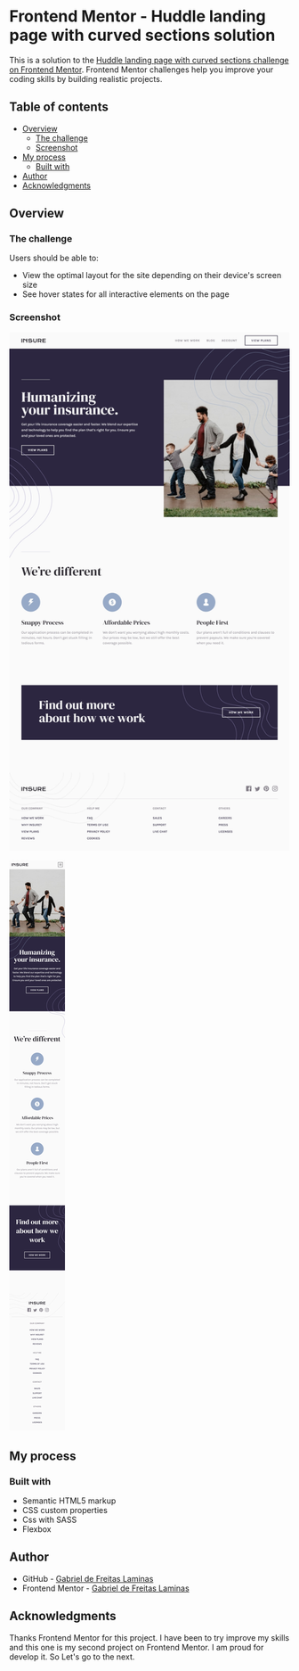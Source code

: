 # Frontend Mentor - Huddle landing page with curved sections solution

This is a solution to the [Huddle landing page with curved sections challenge on Frontend Mentor](https://www.frontendmentor.io/challenges/huddle-landing-page-with-curved-sections-5ca5ecd01e82137ec91a50f2). Frontend Mentor challenges help you improve your coding skills by building realistic projects. 

## Table of contents

- [Overview](#overview)
  - [The challenge](#the-challenge)
  - [Screenshot](#screenshot)
- [My process](#my-process)
  - [Built with](#built-with)
- [Author](#author)
- [Acknowledgments](#acknowledgments)

## Overview

### The challenge

Users should be able to:

- View the optimal layout for the site depending on their device's screen size
- See hover states for all interactive elements on the page

### Screenshot

![Desktop](https://github.com/GabrielLaminas/insure-landing-page-master/blob/main/assets/final-project-insure/Generic%20Laptop.jpg?raw=true)

![Mobile](https://github.com/GabrielLaminas/insure-landing-page-master/blob/main/assets/final-project-insure/iPhone%20X.jpg?raw=true)

## My process

### Built with

- Semantic HTML5 markup
- CSS custom properties
- Css with SASS
- Flexbox

## Author

- GitHub - [Gabriel de Freitas Laminas](https://github.com/GabrielLaminas)
- Frontend Mentor - [Gabriel de Freitas Laminas](https://www.frontendmentor.io/profile/GabrielLaminas)

## Acknowledgments

Thanks Frontend Mentor for this project. 
I have been to try improve my skills and this one is my second project on Frontend Mentor.
I am proud for develop it. So Let's go to the next. 

